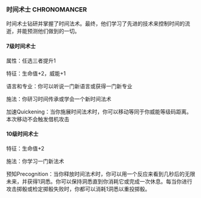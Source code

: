 ### 时间术士	CHRONOMANCER

​		时间术士钻研并掌握了时间法术。最终，他们学习了先进的技术来控制时间的流逝，并能预测他们做到的一切。

#### 7级时间术士

属性：任选三者提升1

特征：生命值+2，威能+1

语言和专业：你可以听说一门新语言或获得一门新专业

施法：你研习时间传承或学会一个新时间法术

加速Quickening：当你施展时间法术时，你可以移动等同于你威能等级码距离。本次移动不会触发借机攻击

#### 10级时间术士

特征：生命值+2

施法：你学习一门新法术

预知Precognition：当你释放时间法术时，你可以用一个反应来看到几秒后的无限未来，并获得1洞悉。你可以保持洞悉直到你消耗它或完成一次休息。每当你进行攻击掷骰或检定掷骰失败时，你都可以消耗1洞悉以重投掷骰。